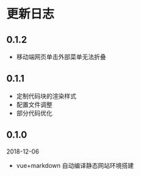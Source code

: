# 更新日志

## 0.1.2

- 移动端网页单击外部菜单无法折叠

## 0.1.1

- 定制代码块的渲染样式
- 配置文件调整
- 部分代码优化

## 0.1.0

2018-12-06

- vue+markdown 自动编译静态网站环境搭建
